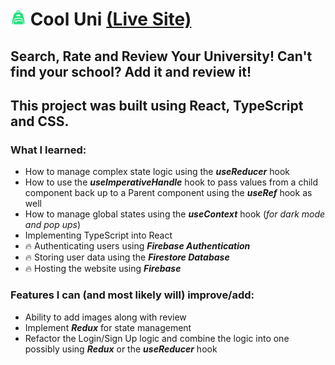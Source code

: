 <!-- ![icon](./public/icon.svg)  -->

# <img src="./public/icon.svg" style="width: 25px;" /> Cool Uni [(Live Site)](https://cool-schools.web.app/)
 

## Search, Rate and Review Your University! Can't find your school? Add it and review it!

## This project was built using React, TypeScript and CSS.

### What I learned:
- How to manage complex state logic using the ***useReducer*** hook
- How to use the ***useImperativeHandle*** hook to pass values from a child component back up to a Parent component using the ***useRef*** hook as well
- How to manage global states using the ***useContext*** hook (*for dark mode and pop ups*)
- Implementing TypeScript into React
- 🔥 Authenticating users using ***Firebase Authentication***
- 🔥 Storing user data using the ***Firestore Database***
- 🔥 Hosting the website using ***Firebase***

### Features I can (and most likely will) improve/add:
- Ability to add images along with review
- Implement ***Redux*** for state management
- Refactor the Login/Sign Up logic and combine the logic into one possibly using ***Redux*** or the ***useReducer*** hook

